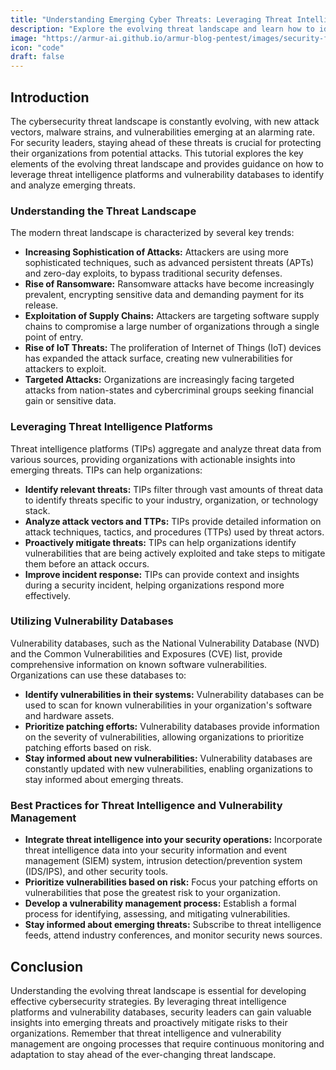 ```yaml
---
title: "Understanding Emerging Cyber Threats: Leveraging Threat Intelligence Platforms & Vulnerability Databases"
description: "Explore the evolving threat landscape and learn how to identify and analyze new attack vectors, malware trends, and vulnerabilities using threat intelligence platforms and vulnerability databases."
image: "https://armur-ai.github.io/armur-blog-pentest/images/security-fundamentals.png"
icon: "code"
draft: false
---
```

## Introduction

The cybersecurity threat landscape is constantly evolving, with new attack vectors, malware strains, and vulnerabilities emerging at an alarming rate.  For security leaders, staying ahead of these threats is crucial for protecting their organizations from potential attacks. This tutorial explores the key elements of the evolving threat landscape and provides guidance on how to leverage threat intelligence platforms and vulnerability databases to identify and analyze emerging threats.

### Understanding the Threat Landscape

The modern threat landscape is characterized by several key trends:

*   **Increasing Sophistication of Attacks:** Attackers are using more sophisticated techniques, such as advanced persistent threats (APTs) and zero-day exploits, to bypass traditional security defenses.
*   **Rise of Ransomware:** Ransomware attacks have become increasingly prevalent, encrypting sensitive data and demanding payment for its release.
*   **Exploitation of Supply Chains:** Attackers are targeting software supply chains to compromise a large number of organizations through a single point of entry.
*   **Rise of IoT Threats:** The proliferation of Internet of Things (IoT) devices has expanded the attack surface, creating new vulnerabilities for attackers to exploit.
*   **Targeted Attacks:**  Organizations are increasingly facing targeted attacks from nation-states and cybercriminal groups seeking financial gain or sensitive data.

### Leveraging Threat Intelligence Platforms

Threat intelligence platforms (TIPs) aggregate and analyze threat data from various sources, providing organizations with actionable insights into emerging threats.  TIPs can help organizations:

*   **Identify relevant threats:** TIPs filter through vast amounts of threat data to identify threats specific to your industry, organization, or technology stack.
*   **Analyze attack vectors and TTPs:** TIPs provide detailed information on attack techniques, tactics, and procedures (TTPs) used by threat actors.
*   **Proactively mitigate threats:** TIPs can help organizations identify vulnerabilities that are being actively exploited and take steps to mitigate them before an attack occurs.
*   **Improve incident response:** TIPs can provide context and insights during a security incident, helping organizations respond more effectively.

### Utilizing Vulnerability Databases

Vulnerability databases, such as the National Vulnerability Database (NVD) and the Common Vulnerabilities and Exposures (CVE) list, provide comprehensive information on known software vulnerabilities.  Organizations can use these databases to:

*   **Identify vulnerabilities in their systems:**  Vulnerability databases can be used to scan for known vulnerabilities in your organization's software and hardware assets.
*   **Prioritize patching efforts:**  Vulnerability databases provide information on the severity of vulnerabilities, allowing organizations to prioritize patching efforts based on risk.
*   **Stay informed about new vulnerabilities:**  Vulnerability databases are constantly updated with new vulnerabilities, enabling organizations to stay informed about emerging threats.

### Best Practices for Threat Intelligence and Vulnerability Management

*   **Integrate threat intelligence into your security operations:**  Incorporate threat intelligence data into your security information and event management (SIEM) system, intrusion detection/prevention system (IDS/IPS), and other security tools.
*   **Prioritize vulnerabilities based on risk:**  Focus your patching efforts on vulnerabilities that pose the greatest risk to your organization.
*   **Develop a vulnerability management process:**  Establish a formal process for identifying, assessing, and mitigating vulnerabilities.
*   **Stay informed about emerging threats:**  Subscribe to threat intelligence feeds, attend industry conferences, and monitor security news sources.

## Conclusion

Understanding the evolving threat landscape is essential for developing effective cybersecurity strategies. By leveraging threat intelligence platforms and vulnerability databases, security leaders can gain valuable insights into emerging threats and proactively mitigate risks to their organizations.  Remember that threat intelligence and vulnerability management are ongoing processes that require continuous monitoring and adaptation to stay ahead of the ever-changing threat landscape.